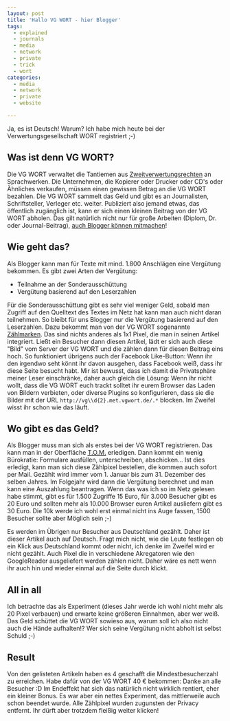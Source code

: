 ```yaml
---
layout: post
title: 'Hallo VG WORT - hier Blogger'
tags:
  - explained
  - journals
  - media
  - network
  - private
  - trick
  - wort
categories:
  - media
  - network
  - private
  - website

---
```


Ja, es ist Deutsch! Warum? Ich habe mich heute bei der Verwertungsgesellschaft WORT registriert ;-) 



<h2>Was ist denn VG WORT?</h2>
Die VG WORT verwaltet die Tantiemen aus <a href="http://de.wikipedia.org/wiki/Verwertungsrecht">Zweitverwertungsrechten</a> an Sprachwerken. Die Unternehmen, die Kopierer oder Drucker oder CD's oder Ähnliches verkaufen, müssen einen gewissen Betrag an die VG WORT bezahlen. Die VG WORT sammelt das Geld und gibt es an Journalisten, Schriftsteller, Verleger etc. weiter. Publiziert also jemand etwas, das öffentlich zugänglich ist, kann er sich einen kleinen Beitrag von der VG WORT abholen. Das gilt natürlich nicht nur für große Arbeiten (Diplom, Dr. oder Journal-Beitrag), <a href="http://www.selbstaendig-im-netz.de/2011/05/30/blogs/vg-wort-meldung-beginnt-verguetung-wurde-gesenkt/">auch Blogger können mitmachen</a>!

<h2>Wie geht das?</h2>
Als Blogger kann man für Texte mit mind. 1.800 Anschlägen eine Vergütung bekommen. Es gibt zwei Arten der Vergütung:

<ul>
	<li>Teilnahme an der Sonderausschüttung</li>
	<li>Vergütung basierend auf den Leserzahlen</li>
</ul>

Für die Sonderausschüttung gibt es sehr viel weniger Geld, sobald man Zugriff auf den Quelltext des Textes im Netz hat kann man auch nicht daran teilnehmen. So bleibt für uns Blogger nur die Vergütung basierend auf den Leserzahlen. Dazu bekommt man von der VG WORT sogenannte <a href="https://tom.vgwort.de/portal/metis/editOrderAnonymPixel">Zählmarken</a>. Das sind nichts anderes als 1x1 Pixel, die man in seinen Artikel integriert. Ließt ein Besucher dann diesen Artikel, lädt er sich auch diese "Bild" vom Server der VG WORT und die zählen dann für diesen Beitrag eins hoch. So funktioniert übrigens auch der Facebook Like-Button: Wenn ihr den irgendwo seht könnt ihr davon ausgehen, dass Facebook weiß, dass ihr diese Seite besucht habt.
Mir ist bewusst, dass ich damit die Privatsphäre meiner Leser einschränke, daher auch gleich die Lösung: Wenn ihr nicht wollt, dass die VG WORT euch trackt solltet ihr eurem Browser das Laden von Bildern verbieten, oder diverse Plugins so konfigurieren, dass sie die Bilder mit der URL  `http://vg\\d{2}.met.vgwort.de/.*`  blocken. Im Zweifel wisst ihr schon wie das läuft.

<h2>Wo gibt es das Geld?</h2>
Als Blogger muss man sich als erstes bei der VG WORT registrieren. Das kann man in der Oberfläche <a href="https://tom.vgwort.de/portal/registration/editNewRegistration"><abbr title="Texte Online Melden">T.O.M.</abbr></a> erledigen. Dann kommt ein wenig Bürokratie: Formulare ausfüllen, unterschreiben, abschicken... Ist dies erledigt, kann man sich diese Zählpixel bestellen, die kommen auch sofort per Mail.
Gezählt wird immer vom 1. Januar bis zum 31. Dezember des selben Jahres. Im Folgejahr wird dann die Vergütung berechnet und man kann eine Auszahlung beantragen. Wenn das was ich so im Netz gelesen habe stimmt, gibt es für 1.500 Zugriffe 15 Euro, für 3.000 Besucher gibt es 20 Euro und sollten mehr als 10.000 Browser euren Artikel ausliefern gibt es 30 Euro. Die 10k werde ich wohl erst einmal nicht ins Auge fassen, 1500 Besucher sollte aber Möglich sein ;-)

Es werden im Übrigen nur Besucher aus Deutschland gezählt. Daher ist dieser Artikel auch auf Deutsch. Fragt mich nicht, wie die Leute festlegen ob ein Klick aus Deutschland kommt oder nicht, ich denke im Zweifel wird er nicht gezählt. Auch Pixel die in verschiedene Akregatoren wie den GoogleReader ausgeliefert werden zählen nicht. Daher wäre es nett wenn ihr auch hin und wieder einmal auf die Seite durch klickt.

<h2>All in all</h2>
Ich betrachte das als Experiment (dieses Jahr werde ich wohl nicht mehr als 20 Pixel verbauen) und erwarte keine größeren Einnahmen, aber wer weiß. Das Geld schüttet die VG WORT sowieso aus, warum soll ich also nicht auch die Hände aufhalten!? Wer sich seine Vergütung nicht abholt ist selbst Schuld ;-)

<h2>Result</h2>
Von den gelisteten Artikeln haben es 4 geschafft die Mindestbesucherzahl zu erreichen. Habe dafür von der VG WORT 40 &euro; bekommen: Danke an alle Besucher :D
Im Endeffekt hat sich das natürlich nicht wirklich rentiert, eher ein kleiner Bonus. Es war aber ein nettes Experiment, das mittlerweile auch schon beendet wurde. Alle Zählpixel wurden zugunsten der Privacy entfernt. Ihr dürft aber trotzdem fleißig weiter klicken!
